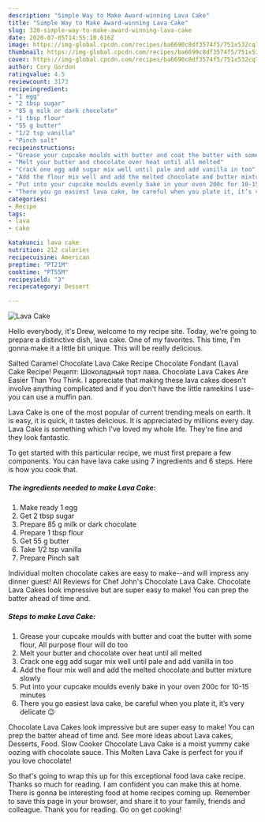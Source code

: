 ```yaml
---
description: "Simple Way to Make Award-winning Lava Cake"
title: "Simple Way to Make Award-winning Lava Cake"
slug: 320-simple-way-to-make-award-winning-lava-cake
date: 2020-07-05T14:55:10.616Z
image: https://img-global.cpcdn.com/recipes/ba6690c8df3574f5/751x532cq70/lava-cake-recipe-main-photo.jpg
thumbnail: https://img-global.cpcdn.com/recipes/ba6690c8df3574f5/751x532cq70/lava-cake-recipe-main-photo.jpg
cover: https://img-global.cpcdn.com/recipes/ba6690c8df3574f5/751x532cq70/lava-cake-recipe-main-photo.jpg
author: Cory Gordon
ratingvalue: 4.5
reviewcount: 3173
recipeingredient:
- "1 egg"
- "2 tbsp sugar"
- "85 g milk or dark chocolate"
- "1 tbsp flour"
- "55 g butter"
- "1/2 tsp vanilla"
- "Pinch salt"
recipeinstructions:
- "Grease your cupcake moulds with butter and coat the butter with some flour, All purpose flour will do too"
- "Melt your butter and chocolate over heat until all melted"
- "Crack one egg add sugar mix well until pale and add vanilla in too"
- "Add the flour mix well and add the melted chocolate and butter mixture slowly"
- "Put into your cupcake moulds evenly bake in your oven 200c for 10-15 minutes"
- "There you go easiest lava cake, be careful when you plate it, it’s very delicate 😉"
categories:
- Recipe
tags:
- lava
- cake

katakunci: lava cake 
nutrition: 212 calories
recipecuisine: American
preptime: "PT21M"
cooktime: "PT55M"
recipeyield: "3"
recipecategory: Dessert

---
```



![Lava Cake](https://img-global.cpcdn.com/recipes/ba6690c8df3574f5/751x532cq70/lava-cake-recipe-main-photo.jpg)

Hello everybody, it's Drew, welcome to my recipe site. Today, we're going to prepare a distinctive dish, lava cake. One of my favorites. This time, I'm gonna make it a little bit unique. This will be really delicious.

Salted Caramel Chocolate Lava Cake Recipe Chocolate Fondant (Lava) Cake Recipe! Рецепт: Шоколадный торт лава. Chocolate Lava Cakes Are Easier Than You Think. I appreciate that making these lava cakes doesn&#39;t involve anything complicated and if you don&#39;t have the little ramekins I use- you can use a muffin pan.

Lava Cake is one of the most popular of current trending meals on earth. It is easy, it is quick, it tastes delicious. It is appreciated by millions every day. Lava Cake is something which I've loved my whole life. They're fine and they look fantastic.


To get started with this particular recipe, we must first prepare a few components. You can have lava cake using 7 ingredients and 6 steps. Here is how you cook that.

<!--inarticleads1-->

##### The ingredients needed to make Lava Cake:

1. Make ready 1 egg
1. Get 2 tbsp sugar
1. Prepare 85 g milk or dark chocolate
1. Prepare 1 tbsp flour
1. Get 55 g butter
1. Take 1/2 tsp vanilla
1. Prepare Pinch salt


Individual molten chocolate cakes are easy to make--and will impress any dinner guest! All Reviews for Chef John&#39;s Chocolate Lava Cake. Chocolate Lava Cakes look impressive but are super easy to make! You can prep the batter ahead of time and. 

<!--inarticleads2-->

##### Steps to make Lava Cake:

1. Grease your cupcake moulds with butter and coat the butter with some flour, All purpose flour will do too
1. Melt your butter and chocolate over heat until all melted
1. Crack one egg add sugar mix well until pale and add vanilla in too
1. Add the flour mix well and add the melted chocolate and butter mixture slowly
1. Put into your cupcake moulds evenly bake in your oven 200c for 10-15 minutes
1. There you go easiest lava cake, be careful when you plate it, it’s very delicate 😉


Chocolate Lava Cakes look impressive but are super easy to make! You can prep the batter ahead of time and. See more ideas about Lava cakes, Desserts, Food. Slow Cooker Chocolate Lava Cake is a moist yummy cake oozing with chocolate sauce. This Molten Lava Cake is perfect for you if you love chocolate! 

So that's going to wrap this up for this exceptional food lava cake recipe. Thanks so much for reading. I am confident you can make this at home. There is gonna be interesting food at home recipes coming up. Remember to save this page in your browser, and share it to your family, friends and colleague. Thank you for reading. Go on get cooking!
